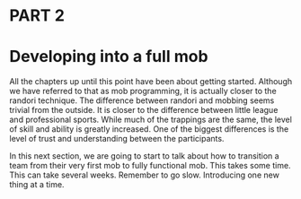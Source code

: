 # PART 2
# Developing into a full mob

All the chapters up until this point have been about getting started. Although we have referred to that as mob programming, it is actually closer to the randori technique. The difference between randori and mobbing seems trivial from the outside. It is closer to the difference between little league and professional sports. While much of the trappings are the same, the level of skill and ability is greatly increased. One of the biggest differences is the level of trust and understanding between the participants.

In this next section, we are going to start to talk about how to transition a team from their very first mob to fully functional mob. This takes some time. This can take several weeks. Remember to go slow. Introducing one new thing at a time. 
